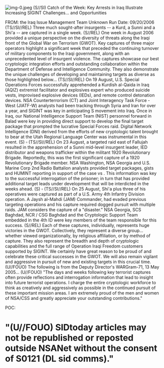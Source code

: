 ![img-0.jpeg](img-0.jpeg)
(S//SI) Catch of the Week: Key Arrests in Iraq Illustrate Increasing SIGINT Challenges... and Opportunities

FROM: the Iraq Issue Management Team
Unknown
Run Date: 09/20/2006
(TS//SI//REL) Three much sought-after insurgents -- a Kurd, a Sunni and a Shi'a -- are captured in a single week.
(S//REL) One week in August 2006 provided a unique perspective on the diversity of threats along the Iraqi front of the Global War on Terrorism (GWOT). Key captures of three major operators highlight a significant week that preceded the continuing turnover of military components to the Iraqi government, along with an unprecedented level of insurgent violence. The captures showcase our best cryptologic integration efforts and outstanding collaboration within the Department of Defense and Intelligence Community. They also demonstrate the unique challenges of developing and maintaining targets as diverse as those highlighted below...
(TS//SI//REL) On 19 August, U.S. Special Operations Forces successfully apprehended a Kurdish al-Qaida in Iraq (AQIZ) extremist facilitator and explosives expert who produced suicide vests, improvised explosive devices (IEDs), and remote control detonation devices. NSA Counterterrorism (CT) and Joint Interagency Task Force - West (JIATF-W) analysts had been tracking through Syria and Iran for over a year, and SIGINT was key in anticipating S movement into Iraq. Once in Iraq, our National Intelligence Support Team (NIST) personnel forward in Balad were key in providing direct support to develop the final target package that prompted the lucrative Special Forces raid. Digital Network Intelligence (DNI) derived from the efforts of new cryptologic talent brought to bear at the Utah Regional Language Center was instrumental in this event.
(S) $\square$
(TS//SI//REL) On 23 August, a targeted raid east of Fallujah resulted in the apprehension of a Sunni mid-level insurgent leader, IED distributor and weapons trafficker within the militant 1920 Revolutionary Brigade. Reportedly, this was the first significant capture of a 1920 Revolutionary Brigade member. NSA Washington, NSA Georgia and U.S. Marine Corp 2nd Radio Battalion analysts provided target packages, gists and HUMINT reporting in support of the case vs . This information was key to the successful interrogation of the prisoner; in turn that has provided additional target leads under development that will be interdicted in the weeks ahead.
(S) $\square$
(TS//SI//REL) On 25 August, Shi'a plus three of his operatives were captured as part of a U.S. Army 4th Infantry Division operation. A Jaysh al-Mahdi (JAM) Commander, had evaded previous targeting operations and his capture required dogged pursuit with multiple raids. JAM considers the capture of a "disaster." NSA Georgia, SCS Baghdad, NCR / CSG Baghdad and the Cryptologic Support Team embedded in the 4th ID were key members of the team responsible for this success.
(S//REL) Each of these captures, individually, represents huge victories in the GWOT. Collectively, they represent a diverse group... whether viewed organizationally, by religious affiliation, or by method of capture. They also represent the breadth and depth of cryptologic capabilities and the full range of Operation Iraqi Freedom customers supported by SIGINT. We certainly have great reason to be proud of and celebrate these critical successes in the GWOT. We will also remain vigilant and aggressive in pursuit of new and existing targets in this crucial time.
(U//FOUO) The following is from the Deputy Director's WARGram-71, 13 May 2005...
(U//FOUO) "The days and weeks following key terrorist captures often provide reflections and interrogation information that lead to insight into future terrorist operations. I charge the entire cryptologic workforce to think as creatively and aggressively as possible in the continued pursuit of these important mission areas. I am extremely proud of the men and women of NSA/CSS and greatly appreciate your outstanding contributions."

POC:

# "(U//FOUO) SIDtoday articles may not be republished or reposted outside NSANet without the consent of S0121 (DL sid comms)."

